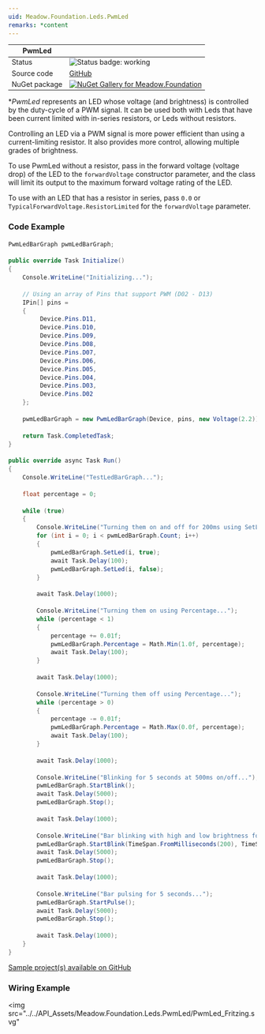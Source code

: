 ```yaml
---
uid: Meadow.Foundation.Leds.PwmLed
remarks: *content
---
```


| PwmLed | |
|--------|--------|
| Status | <img src="https://img.shields.io/badge/Working-brightgreen" style="width: auto; height: -webkit-fill-available;" alt="Status badge: working" /> |
| Source code | [GitHub](https://github.com/WildernessLabs/Meadow.Foundation/tree/main/Source/Meadow.Foundation.Core/Leds) |
| NuGet package | <a href="https://www.nuget.org/packages/Meadow.Foundation/" target="_blank"><img src="https://img.shields.io/nuget/v/Meadow.Foundation.svg?label=Meadow.Foundation" alt="NuGet Gallery for Meadow.Foundation" /></a> |

**PwmLed* represents an LED whose voltage (and brightness) is controlled by the duty-cycle of a PWM signal. It can be used both with Leds that have been current limited with in-series resistors, or Leds without resistors.

Controlling an LED via a PWM signal is more power efficient than using a current-limiting resistor. It also provides more control, allowing multiple grades of brightness. 

To use PwmLed without a resistor, pass in the forward voltage (voltage drop) of the LED to the `forwardVoltage` constructor parameter, and the class will limit its output to the maximum forward voltage rating of the LED.

To use with an LED that has a resistor in series, pass `0.0` or `TypicalForwardVoltage.ResistorLimited` for the `forwardVoltage` parameter.

### Code Example

```csharp
PwmLedBarGraph pwmLedBarGraph;

public override Task Initialize()
{
    Console.WriteLine("Initializing...");

    // Using an array of Pins that support PWM (D02 - D13)
    IPin[] pins =
    {
         Device.Pins.D11,
         Device.Pins.D10,
         Device.Pins.D09,
         Device.Pins.D08,
         Device.Pins.D07,
         Device.Pins.D06,
         Device.Pins.D05,
         Device.Pins.D04,
         Device.Pins.D03,
         Device.Pins.D02
    };

    pwmLedBarGraph = new PwmLedBarGraph(Device, pins, new Voltage(2.2));

    return Task.CompletedTask;
}

public override async Task Run()
{
    Console.WriteLine("TestLedBarGraph...");

    float percentage = 0;

    while (true)
    {
        Console.WriteLine("Turning them on and off for 200ms using SetLed...");
        for (int i = 0; i < pwmLedBarGraph.Count; i++)
        {
            pwmLedBarGraph.SetLed(i, true);
            await Task.Delay(100);
            pwmLedBarGraph.SetLed(i, false);
        }

        await Task.Delay(1000);

        Console.WriteLine("Turning them on using Percentage...");
        while (percentage < 1)
        {
            percentage += 0.01f;
            pwmLedBarGraph.Percentage = Math.Min(1.0f, percentage);
            await Task.Delay(100);
        }

        await Task.Delay(1000);

        Console.WriteLine("Turning them off using Percentage...");
        while (percentage > 0)
        {
            percentage -= 0.01f;
            pwmLedBarGraph.Percentage = Math.Max(0.0f, percentage);
            await Task.Delay(100);
        }

        await Task.Delay(1000);

        Console.WriteLine("Blinking for 5 seconds at 500ms on/off...");
        pwmLedBarGraph.StartBlink();
        await Task.Delay(5000);
        pwmLedBarGraph.Stop();

        await Task.Delay(1000);

        Console.WriteLine("Bar blinking with high and low brightness for 5 seconds...");
        pwmLedBarGraph.StartBlink(TimeSpan.FromMilliseconds(200), TimeSpan.FromMilliseconds(200), 0.75f, 0.25f);
        await Task.Delay(5000);
        pwmLedBarGraph.Stop();

        await Task.Delay(1000);

        Console.WriteLine("Bar pulsing for 5 seconds...");
        pwmLedBarGraph.StartPulse();
        await Task.Delay(5000);
        pwmLedBarGraph.Stop();

        await Task.Delay(1000);
    }
}

```

[Sample project(s) available on GitHub](https://github.com/WildernessLabs/Meadow.Foundation/tree/main/Source/Meadow.Foundation.Core.Samples/Leds.PwmLedBarGraph_Sample)

### Wiring Example

<img src="../../API_Assets/Meadow.Foundation.Leds.PwmLed/PwmLed_Fritzing.svg" 
